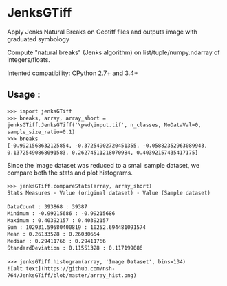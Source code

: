 # JenksGTiff
Apply Jenks Natural Breaks on Geotiff files and outputs image with graduated symbology

Compute "natural breaks" (Jenks algorithm) on list/tuple/numpy.ndarray of integers/floats.

Intented compatibility: CPython 2.7+ and 3.4+

Usage :
-------

    >>> import jenksGTiff
    >>> breaks, array, array_short = jenksGTiff.JenksGTiff('\pwd\input.tif', n_classes, NoDataVal=0, sample_size_ratio=0.1)
    >>> breaks
    [-0.9921568632125854, -0.37254902720451355, -0.05882352963089943, 0.13725490868091583, 0.26274511218070984, 0.40392157435417175]
  
Since the image dataset was reduced to a small sample dataset, we compare both the stats and plot histograms.

    >>> jenksGTiff.compareStats(array, array_short)
    Stats Measures - Value (original dataset) - Value (Sample dataset) 
    
    DataCount : 393868 : 39387
    Minimum : -0.99215686 : -0.99215686
    Maximum : 0.40392157 : 0.40392157
    Sum : 102931.59580400819 : 10252.694481091574
    Mean : 0.26133528 : 0.26030654
    Median : 0.29411766 : 0.29411766
    StandardDeviation : 0.11551328 : 0.117199086
    
    >>> jenksGTiff.histogram(array, 'Image Dataset', bins=134)
    ![alt text](https://github.com/nsh-764/JenksGTiff/blob/master/array_hist.png)



